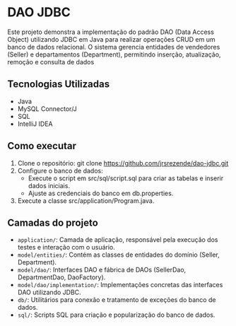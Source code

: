 # DAO JDBC

 Este projeto demonstra a implementação do padrão DAO (Data Access Object) utilizando JDBC em Java para realizar operações CRUD em um banco de dados relacional. O sistema gerencia entidades de vendedores (Seller) e departamentos (Department), permitindo inserção, atualização, remoção e consulta de dados

## Tecnologias Utilizadas

 - Java
 - MySQL Connector/J
 - SQL 
 - IntelliJ IDEA

## Como executar
 1. Clone o repositório: git clone https://github.com/jrsrezende/dao-jdbc.git
 2. Configure o banco de dados:
     - Execute o script em src/sql/script.sql para criar as tabelas e inserir dados iniciais.
     - Ajuste as credenciais do banco em db.properties.
 4. Execute a classe src/application/Program.java.

## Camadas do projeto
 - `application/`: Camada de aplicação, responsável pela execução dos testes e interação com o usuário.
 - `model/entities/`: Contém as classes de entidades do domínio (Seller, Department).
 - `model/dao/`: Interfaces DAO e fábrica de DAOs (SellerDao, DepartmentDao, DaoFactory).
 - `model/dao/implementation/`: Implementações concretas das interfaces DAO utilizando JDBC.
 - `db/`: Utilitários para conexão e tratamento de exceções do banco de dados.
 - `sql/`: Scripts SQL para criação e popularização do banco de dados.
